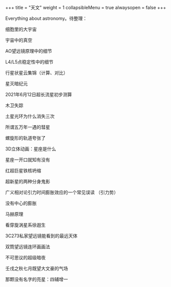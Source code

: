 +++
title = "天文"
weight = 1
collapsibleMenu = true
alwaysopen = false
+++

Everything about astronomy。待整理：

细胞里的大宇宙

宇宙中的真空

AO望远镜原理中的细节

L4/L5点稳定性中的细节

行星状星云集锦（计算、对比）

星灭暗纪元

2021年6月12日超长流星初步测算

木卫失踪

土星光环为什么消失三次

所谓五万年一遇的彗星

螺旋形的轨道夸张了

3D立体动画：星座是什么

星座一开口就知有没有

红超巨星铁核坍缩

超新星的两种分身鬼影

广义相对论引力时间膨胀效应的一个常见误读 （引力势）

没有中心的膨胀

马赫原理

看穿旋涡星系徐遐生

3C273私家望远镜能看到的最远天体

双筒望远镜连环画画法

不可思议的超级暗夜

壬戌之秋七月既望大文豪的气场

那颗没有名字的亮星：四辅增一


